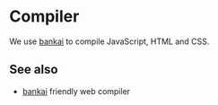 # Compiler

We use [bankai](https://github.com/choojs/bankai) to compile JavaScript, HTML and CSS.

## See also

- [bankai](https://github.com/choojs/bankai) friendly web compiler

